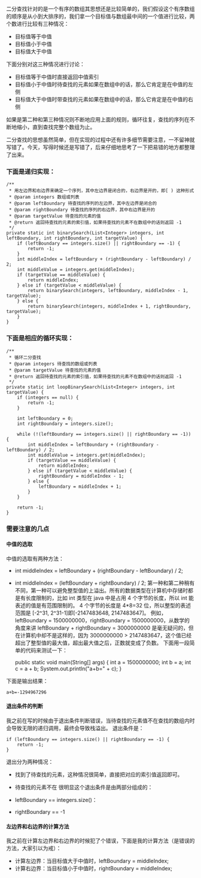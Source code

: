二分查找针对的是一个有序的数组其思想还是比较简单的，我们假设这个有序数组的顺序是从小到大排序的，我们拿一个目标值与数组最中间的一个值进行比较，两个数进行比较有三种情况：

- 目标值等于中值
- 目标值小于中值
- 目标值大于中值

下面分别对这三种情况进行讨论：

- 目标值等于中值时直接返回中值索引
- 目标值小于中值时待查找的元素如果在数组中的话，那么它肯定是在中值的左侧
- 目标值大于中值时带查找的元素如果在数组中的话，那么它肯定是在中值的右侧

如果是第二种和第三种情况则不断地应用上面的规则，循环往复，查找的序列在不断地缩小，直到查找完整个数组为止。

二分查找的思想虽然简单，但在实现的过程中还有许多细节需要注意，一不留神就写错了。今天，写得时候还是写错了，后来仔细地思考了一下把易错的地方都整理了出来。

### 下面是递归实现：


    /**
     * 用左边界和右边界来确定一个序列，其中左边界是闭合的，右边界是开的，即[ ) 这种形式
     * @param integers 数组或列表
     * @param leftBoundary 待查找的序列的左边界，其中左边界是闭合的
     * @param rightBoundary 待查找的序列的右边界，其中右边界是开的
     * @param targetValue 待查找的元素的值
     * @return 返回待查找的元素的索引值，如果待查找的元素不在数组中的话则返回 -1
     */
    private static int binarySearch(List<Integer> integers, int leftBoundary, int rightBoundary, int targetValue) {
        if (leftBoundary == integers.size() || rightBoundary == -1) {
            return -1;
        }
        int middleIndex = leftBoundary + (rightBoundary - leftBoundary) / 2;
        int middleValue = integers.get(middleIndex);
        if (targetValue == middleValue) {
            return middleIndex;
        } else if (targetValue < middleValue) {
            return binarySearch(integers, leftBoundary, middleIndex - 1, targetValue);
        } else {
            return binarySearch(integers, middleIndex + 1, rightBoundary, targetValue);
        }
    }
    
### 下面是相应的循环实现：
    
    /**
     * 循环二分查找
     * @param integers 待查找的数组或列表
     * @param targetValue 待查找的元素的值
     * @return 返回待查找的元素的索引值，如果待查找的元素不在数组中的话则返回 -1
     */
    private static int loopBinarySearch(List<Integer> integers, int targetValue) {
        if (integers == null) {
            return -1;
        }

        int leftBoundary = 0;
        int rightBoundary = integers.size();

        while (!(leftBoundary == integers.size() || rightBoundary == -1)) {
            int middleIndex = leftBoundary + (rightBoundary - leftBoundary) / 2;
            int middleValue = integers.get(middleIndex);
            if (targetValue == middleValue) {
                return middleIndex;
            } else if (targetValue < middleValue) {
                rightBoundary = middleIndex - 1;
            } else {
                leftBoundary = middleIndex + 1;
            }
        }

        return -1;
    }
### 需要注意的几点

#### 中值的选取
中值的选取有两种方法：
- int middleIndex = leftBoundary + (rightBoundary - leftBoundary) / 2;
- int middleIndex = (leftBoundary + rightBoundary) / 2;
第一种和第二种稍有不同，第一种可以避免整型值的上溢出。所有的数据类型在计算机中存储时都是有长度限制的，比如 int 类型在 java 中是占用 4 个字节的长度，所以 int 能表述的值是有范围限制的。
4 个字节的长度是 4*8=32 位，所以整型的表述范围是 [-2^31, 2^31-1]即[-2147483648, 2147483647]。
例如，leftBoundary = 1500000000，rightBoundary = 1500000000，从数学的角度来讲 leftBoundary + rightBoundary = 3000000000 是毫无疑问的，但在计算机中却不是这样的，因为 3000000000 > 2147483647，这个值已经超出了整型值的最大值，超出最大值之后，正数就变成了负数。
下面用一段简单的代码来测试一下：

    public static void main(String[] args) {
        int a = 1500000000;
        int b = a;
        int c = a + b;
        System.out.println("a+b=" + c);
    }
    
下面是输出结果：

    a+b=-1294967296
    
#### 退出条件的判断
我之前在写的时候由于退出条件判断错误，当待查找的元素值不在查找的数组内时会导致无限的递归调用，最终会导致栈溢出。
退出条件是：

    if (leftBoundary == integers.size() || rightBoundary == -1) {
        return -1;
    }
退出分为两种情况：

- 找到了待查找的元素，这种情况很简单，直接把对应的索引值返回即可。
- 待查找的元素不在
很明显这个退出条件是由两部分组成的：

- leftBoundary == integers.size()：
- rightBoundary == -1    
#### 左边界和右边界的计算方法
我之前在计算左边界和右边界的时候犯了个错误，下面是我的计算方法（是错误的方法，大家引以为戒）：

- 计算左边界：当目标值大于中值时，leftBoundary = middleIndex;
- 计算右边界：当目标值小于中值时，rightBoundary = middleIndex;   
        

    
    
    

        
        
        
        
        

